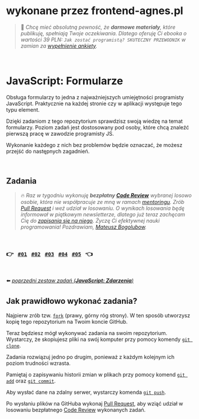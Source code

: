 # wykonane przez frontend-agnes.pl

> :dart: *Chcę mieć absolutną pewność, że **darmowe materiały**, które publikuję, spełniają Twoje oczekiwania. Dlatego oferuję Ci ebooka o wartości 39 PLN: `Jak zostać programistą? SKUTECZNY PRZEWODNIK` w zamian za [wypełnienie ankiety](https://devmentor.pl/ankieta).*

&nbsp;

# JavaScript: Formularze

Obsługa formularzy to jedna z najważniejszych umiejętności programisty JavaScript. Praktycznie na każdej stronie czy w aplikacji występuje tego typu element.

Dzięki zadaniom z tego repozytorium sprawdzisz swoją wiedzę na temat formularzy. Poziom zadań jest dostosowany pod osoby, które chcą znaleźć pierwszą pracę w zawodzie programisty JS.

Wykonanie każdego z nich bez problemów będzie oznaczać, że możesz przejść do następnych zagadnień.

&nbsp;

## Zadania

> :fire: *Raz w tygodniu wykonuję **bezpłatny [Code Review](https://en.wikipedia.org/wiki/Code_review)** wybranej losowo osobie, która nie współpracuje ze mną w ramach [mentoringu](https://devmentor.pl/mentoring-javascript/). Zrób [Pull Request](https://docs.github.com/en/free-pro-team@latest/github/collaborating-with-issues-and-pull-requests/creating-a-pull-request-from-a-fork) i weź udział w losowaniu. O wynikach losowania będę informował w piątkowym newsletterze, dlatego już teraz zachęcam Cię do [zapisania się na niego](http://devmentor.pl/newsletter). Życzę Ci efektywnej nauki programowania! Pozdrawiam, [Mateusz Bogolubow](https://www.linkedin.com/in/mateusz-bogolubow/).*

&nbsp;

### :point_right: &nbsp; [`#01`](./01) &nbsp; [`#02`](./02) &nbsp; [`#03`](./03) &nbsp; [`#04`](./04) &nbsp; [`#05`](./05) &nbsp; :point_left:

&nbsp;

:arrow_left: [*poprzedni zestaw zadań (**JavaScript: Zdarzenia**)*](https://github.com/devmentor-pl/practice-js-events)

## Jak prawidłowo wykonać zadania?

Najpierw zrób tzw. [`fork`](https://docs.github.com/en/free-pro-team@latest/github/getting-started-with-github/fork-a-repo) (prawy, górny róg strony). W ten sposób utworzysz kopię tego repozytorium na Twoim koncie GitHub.

Teraz będziesz mógł wykonywać zadania na swoim repozytorium. Wystarczy, że skopiujesz pliki na swój komputer przy pomocy komendy [`git clone`](https://docs.github.com/en/free-pro-team@latest/github/creating-cloning-and-archiving-repositories/cloning-a-repository).

Zadania rozwiązuj jedno po drugim, ponieważ z każdym kolejnym ich poziom trudności wzrasta.

Pamiętaj o zapisywaniu historii zmian w plikach przy pomocy komend [`git add`](https://github.com/git-guides/git-add) oraz [`git commit`](https://github.com/git-guides/git-commit).

Aby wysłać dane na zdalny serwer, wystarczy komenda [`git push`](https://github.com/git-guides/git-push).

Po wysłaniu plików na GitHuba wykonaj [Pull Request](https://docs.github.com/en/free-pro-team@latest/github/collaborating-with-issues-and-pull-requests/creating-a-pull-request-from-a-fork), aby wziąć udział w losowaniu bezpłatnego [Code Review](https://en.wikipedia.org/wiki/Code_review) wykonanych zadań.
